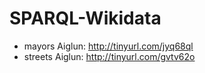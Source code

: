 # SPARQL-Wikidata

* mayors Aiglun: http://tinyurl.com/jyq68ql
* streets Aiglun: http://tinyurl.com/gvtv62o
